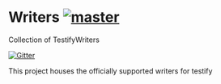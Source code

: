 # Writers [![master](https://travis-ci.org/testify/Writers.svg?branch=master)](https://travis-ci.org/testify/Writers)
Collection of TestifyWriters

[![Gitter](https://badges.gitter.im/Join%20Chat.svg)](https://gitter.im/testify/testify?utm_source=badge&utm_medium=badge&utm_campaign=pr-badge)

This project houses the officially supported writers for testify
